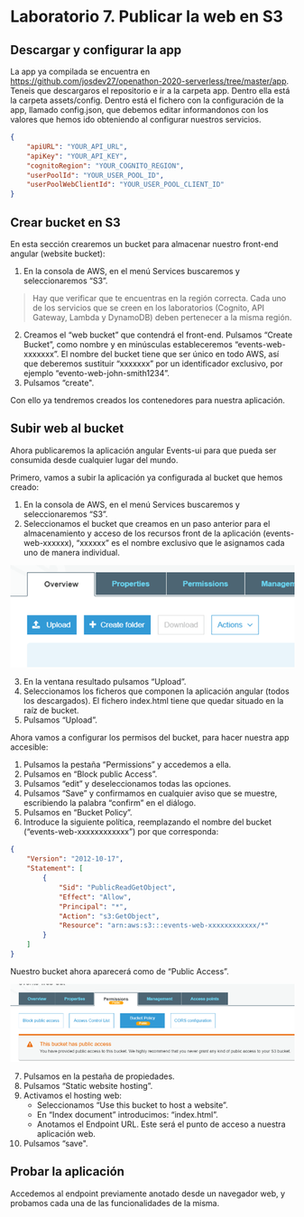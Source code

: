# Laboratorio 7. Publicar la web en S3

## Descargar y configurar la app

La app ya compilada se encuentra en https://github.com/josdev27/openathon-2020-serverless/tree/master/app. Teneis que descargaros el repositorio e ir a la carpeta app. Dentro ella está la carpeta assets/config. Dentro está el fichero con la configuración de la app, llamado config.json, que debemos editar informandonos con los valores que hemos ido obteniendo al configurar nuestros servicios.

```json
{
    "apiURL": "YOUR_API_URL",
    "apiKey": "YOUR_API_KEY",
    "cognitoRegion": "YOUR_COGNITO_REGION",
    "userPoolId": "YOUR_USER_POOL_ID",
    "userPoolWebClientId": "YOUR_USER_POOL_CLIENT_ID"
}
```

## Crear bucket en S3

En esta sección crearemos un bucket para almacenar nuestro front-end angular (website bucket):
1.	En la consola de AWS, en el menú Services buscaremos y seleccionaremos “S3”.

> Hay que verificar que te encuentras en la región correcta. Cada uno de los servicios que se creen en los laboratorios (Cognito, API Gateway, Lambda y DynamoDB) deben pertenecer a la misma región.

2.	Creamos el “web bucket” que contendrá el front-end. Pulsamos “Create Bucket”, como nombre y en minúsculas estableceremos 
“events-web-xxxxxxx”. El nombre del bucket tiene que ser único en todo AWS, así que deberemos sustituir “xxxxxxx” por un identificador exclusivo, por ejemplo “evento-web-john-smith1234”.
3.	Pulsamos “create".

Con ello ya tendremos creados los contenedores para nuestra aplicación.

## Subir web al bucket
Ahora publicaremos la aplicación angular Events-ui para que pueda ser consumida desde cualquier lugar del mundo.

Primero, vamos a subir la aplicación ya configurada al bucket que hemos creado:
1.	En la consola de AWS, en el menú Services buscaremos y seleccionaremos “S3”.
2.	Seleccionamos el bucket que creamos en un paso anterior para el almacenamiento y acceso de los recursos front de la aplicación (events-web-xxxxxx), “xxxxxx” es el nombre exclusivo que le asignamos cada uno de manera individual.

<p align="center">
    <img src="resources/img_1.png">
</p>

3.	En la ventana resultado pulsamos “Upload”.
4.	Seleccionamos los ficheros que componen la aplicación angular (todos los descargados). El fichero index.html tiene que quedar situado en la raíz de bucket.
5.	Pulsamos “Upload”.

Ahora vamos a configurar los permisos del bucket, para hacer nuestra app accesible:

1.	Pulsamos la pestaña “Permissions” y accedemos a ella.
2.	Pulsamos en “Block public Access”.
3.	Pulsamos “edit” y deseleccionamos todas las opciones.
4.	Pulsamos “Save” y confirmamos en cualquier aviso que se muestre, escribiendo la palabra “confirm” en el diálogo.
5.	Pulsamos en “Bucket Policy”.
6.	Introduce la siguiente política, reemplazando el nombre del bucket (“events-web-xxxxxxxxxxxx”) por que corresponda:
```json
{
    "Version": "2012-10-17",
    "Statement": [
        {
            "Sid": "PublicReadGetObject",
            "Effect": "Allow",
            "Principal": "*",
            "Action": "s3:GetObject",
            "Resource": "arn:aws:s3:::events-web-xxxxxxxxxxxx/*"
        }
    ]
}
```
Nuestro bucket ahora aparecerá como de “Public Access”.

<p align="center">
    <img src="resources/img_2.png">
</p>

7.	Pulsamos en la pestaña de propiedades.
8.	Pulsamos “Static website hosting”.
9.	Activamos el hosting web:
    * Seleccionamos “Use this bucket to host a website”.
    * En “Index document” introducimos: “index.html”.
    * Anotamos el Endpoint URL. Este será el punto de acceso a nuestra aplicación web.
10.	Pulsamos “save".

## Probar la aplicación

Accedemos al endpoint previamente anotado desde un navegador web, y probamos cada una de las funcionalidades de la misma.
